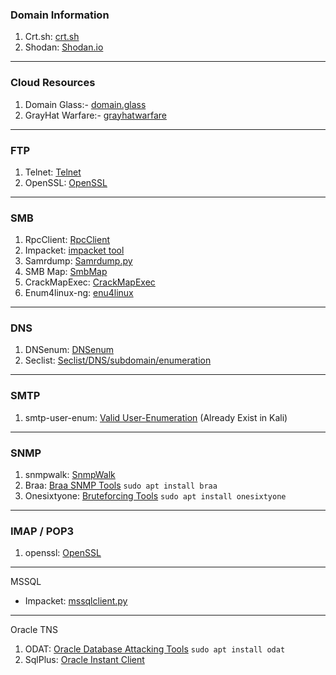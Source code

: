 ### Domain Information

1.  Crt.sh: [crt.sh](https://crt.sh/)
2.  Shodan: [Shodan.io](https://www.shodan.io/)

* * *

### Cloud Resources

1.  Domain Glass:- [domain.glass](https://domain.glass/)
2.  GrayHat Warfare:- [grayhatwarfare](https://buckets.grayhatwarfare.com/)

* * *

### FTP

1.  Telnet: [Telnet](https://github.com/9swampy/Telnet)
2.  OpenSSL: [OpenSSL](https://github.com/openssl/openssl)

* * *

### SMB

1.  RpcClient: [RpcClient](https://github.com/cgrates/rpcclient)
2.  Impacket: [impacket tool](https://github.com/SecureAuthCorp/impacket)
3.  Samrdump: [Samrdump.py](https://github.com/SecureAuthCorp/impacket/blob/master/examples/samrdump.py)
4.  SMB Map: [SmbMap](https://github.com/ShawnDEvans/smbmap)
5.  CrackMapExec: [CrackMapExec](https://github.com/byt3bl33d3r/CrackMapExec)
6.  Enum4linux-ng: [enu4linux](https://github.com/cddmp/enum4linux-ng)

* * *

### DNS

1.  DNSenum: [DNSenum](https://github.com/fwaeytens/dnsenum)
2.  Seclist: [Seclist/DNS/subdomain/enumeration](https://github.com/danielmiessler/SecLists/blob/master/Discovery/DNS/subdomains-top1million-5000.txt)

* * *

### SMTP

1.  smtp-user-enum: [Valid User-Enumeration](https://github.com/cytopia/smtp-user-enum) (Already Exist in Kali)

* * *

### SNMP

1.  snmpwalk: [SnmpWalk](https://github.com/PentestBox/snmpwalk)
2.  Braa: [Braa SNMP Tools](https://github.com/mteg/braa) `sudo apt install braa`
3.  Onesixtyone: [Bruteforcing Tools](https://github.com/trailofbits/onesixtyone) `sudo apt install onesixtyone`

* * *

### IMAP / POP3

1.  openssl: [OpenSSL](https://github.com/openssl/openssl)

* * *

MSSQL

- Impacket: [mssqlclient.py](https://github.com/fortra/impacket/blob/master/examples/mssqlclient.py)

* * *

Oracle TNS

1.  ODAT: [Oracle Database Attacking Tools](https://github.com/quentinhardy/odat "Oracle Database Attacking Tools ") `sudo apt install odat`
2.  SqlPlus: [Oracle Instant Client](https://gist.github.com/rutcreate/778ade900fa144bf9a16aa405082fb45)